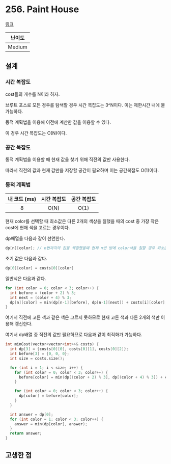 # 256. Paint House

[링크](https://leetcode.com/problems/paint-house/)

| 난이도 |
| :----: |
| Medium |

## 설계

### 시간 복잡도

cost들의 개수를 N이라 하자.

브루트 포스로 모든 경우를 탐색할 경우 시간 복잡도는 3^N이다. 이는 제한시간 내에 불가능하다.

동적 계획법을 이용해 이전에 계산한 값을 이용할 수 있다.

이 경우 시간 복잡도는 O(N)이다.

### 공간 복잡도

동적 계획법을 이용할 때 현재 값을 찾기 위해 직전의 값만 사용한다.

따라서 직전의 값과 현재 값만을 저장할 공간이 필요하며 이는 공간복잡도 O(1)이다.

### 동적 계획법

| 내 코드 (ms) | 시간 복잡도 | 공간 복잡도 |
| :----------: | :---------: | :---------: |
|      8       |    O(N)     |    O(1)     |

현재 color를 선택할 때 최소값은 다른 2개의 색상을 칠했을 때의 cost 중 가장 작은 cost에 현재 색을 고르는 경우이다.

dp배열을 다음과 같이 선언한다.

```cpp
dp[n][color]; // n번까지의 집을 색칠했을때 현재 n번 방에 color색을 칠할 경우 최소값
```

초기 값은 다음과 같다.

```cpp
dp[0][color] = costs[0][color]
```

일반식은 다음과 같다.

```cpp
for (int color = 0; color < 3; color++) {
  int before = (color + 2) % 3;
  int next = (color + 4) % 3;
  dp[n][color] = min(dp[n-1][before], dp[n-1][next]) + costs[i][color];
}
```

여기서 직전에 고른 색과 같은 색은 고르지 못하므로 현재 고른 색과 다른 2개의 색만 이용해 갱신한다.

여기서 dp배열 중 직전의 값만 필요하므로 다음과 같이 최적화가 가능하다.

```cpp
int minCost(vector<vector<int>>& costs) {
  int dp[3] = {costs[0][0], costs[0][1], costs[0][2]};
  int before[3] = {0, 0, 0};
  int size = costs.size();

  for (int i = 1; i < size; i++) {
    for (int color = 0; color < 3; color++) {
      before[color] = min(dp[(color + 2) % 3], dp[(color + 4) % 3]) + costs[i][color];
    }

    for (int color = 0; color < 3; color++) {
      dp[color] = before[color];
    }
  }

  int answer = dp[0];
  for (int color = 1; color < 3; color++) {
    answer = min(dp[color], answer);
  }
  return answer;
}
```

## 고생한 점
